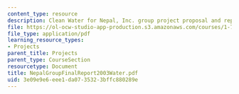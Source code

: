 ```yaml
---
content_type: resource
description: Clean Water for Nepal, Inc. group project proposal and report.
file: https://ol-ocw-studio-app-production.s3.amazonaws.com/courses/1-782-environmental-engineering-masters-of-engineering-project-fall-2003-spring-2004/3e09e9e6eee1da0735323bffc880289e_NepalGroupFinalReport2003Water.pdf
file_type: application/pdf
learning_resource_types:
- Projects
parent_title: Projects
parent_type: CourseSection
resourcetype: Document
title: NepalGroupFinalReport2003Water.pdf
uid: 3e09e9e6-eee1-da07-3532-3bffc880289e
---
```

